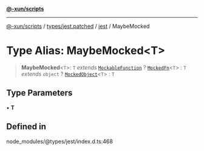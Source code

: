 [**@-xun/scripts**](../../../../../README.md)

***

[@-xun/scripts](../../../../../README.md) / [types/jest.patched](../../../README.md) / [jest](../README.md) / MaybeMocked

# Type Alias: MaybeMocked\<T\>

> **MaybeMocked**\<`T`\>: `T` *extends* [`MockableFunction`](MockableFunction.md) ? [`MockedFn`](MockedFn.md)\<`T`\> : `T` *extends* `object` ? [`MockedObject`](MockedObject.md)\<`T`\> : `T`

## Type Parameters

• **T**

## Defined in

node\_modules/@types/jest/index.d.ts:468
